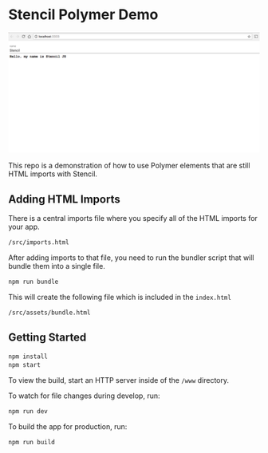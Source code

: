 # Stencil Polymer Demo

![](screenshot.png)

This repo is a demonstration of how to use Polymer elements that are still HTML
imports with Stencil.

## Adding HTML Imports

There is a central imports file where you specify all of the HTML imports for
your app.

```bash
/src/imports.html
```

After adding imports to that file, you need to run the bundler script that will
bundle them into a single file.

```bash
npm run bundle
```

This will create the following file which is included in the `index.html`

```bash
/src/assets/bundle.html
```

## Getting Started

```bash
npm install
npm start
```

To view the build, start an HTTP server inside of the `/www` directory.

To watch for file changes during develop, run:

```bash
npm run dev
```

To build the app for production, run:

```bash
npm run build
```

